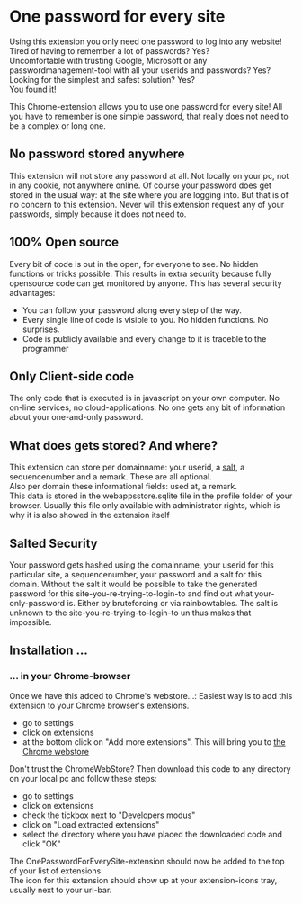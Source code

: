 # One password for every site
Using this extension you only need one password to log into any website!<br/> 
Tired of having to remember a lot of passwords? Yes?<br/>
Uncomfortable with trusting Google, Microsoft or any passwordmanagement-tool with all your userids and passwords? Yes?<br/>
Looking for the simplest and safest solution? Yes?<br/>
You found it!

This Chrome-extension allows you to use one password for every site! All you have to remember is one simple password, that really does not need to be a complex or long one.
<h2>No password stored anywhere</h2>
This extension will not store any password at all. Not locally on your pc, not in any cookie, not anywhere online. 
Of course your password does get stored in the usual way: at the site where you are logging into. But that is of no concern to this extension.
 Never will this extension request any of your passwords, simply because it does not need to.

<h2>100% Open source</h2>
<p>Every bit of code is out in the open, for everyone to see. No hidden functions or tricks possible. 
This results in extra security because fully opensource code can get monitored by anyone. This has several security advantages:
<ul>
 <li>You can follow your password along every step of the way.</li>
 <li>Every single line of code is visible to you. No hidden functions. No surprises.</li>
 <li>Code is publicly available and every change to it is traceble to the programmer</li>
</ul>
</p>

<h2>Only Client-side code</h2>
<p>The only code that is executed is in javascript on your own computer. No on-line services, no cloud-applications. No
    one gets any bit of information about your one-and-only password.</p>

<h2>What does gets stored? And where?</h2>
This extension can store per domainname: your userid, a <a href="#" title="A salt can be used for extra security. Using a salt prevents the hased value to get found in some rainbowtable">salt</a>, a sequencenumber and a remark. These are all optional.</br>
Also per domain these informational fields: used at, a remark.</br>
This data is stored in the webappsstore.sqlite file in the profile folder of your browser. Usually this file only
 available with administrator rights, which is why it is also showed in the extension itself

<h2>Salted Security</h2>
<p>Your password gets hashed using the domainname, your userid for this particular site, a sequencenumber, your password and a salt for this domain.
    Without the salt it would be possible to take the generated password for this site-you-re-trying-to-login-to and
    find out what your-only-password is. Either by bruteforcing or via rainbowtables.
    The salt is unknown to the site-you-re-trying-to-login-to un thus makes that impossible.</p>
</p>
<h2>Installation ...</h2>
<h3>... in your Chrome-browser</h3>
<p>Once we have this added to Chrome's webstore...: Easiest way is to add this extension to your Chrome browser's extensions.
 <ul>
  <li>go to settings</li>
  <li>click on extensions</li>
  <li>at the bottom click on "Add more extensions". This will bring you to <a href="https://chrome.google.com/webstore/category/extensions?hl=nl">the Chrome webstore</a></li>
 </ul>
</p>
<p>Don't trust the ChromeWebStore? Then download this code to any directory on your local pc and follow these steps:
 <ul>
  <li>go to settings</li>
  <li>click on extensions</li>
  <li>check the tickbox next to "Developers modus"</li>
  <li>click on "Load extracted extensions"</li>
  <li>select the directory where you have placed the downloaded code and click "OK"</li>
 </ul>
 The OnePasswordForEverySite-extension should now be added to the top of your list of extensions.<br/>
 The icon for this extension should show up at your extension-icons tray, usually next to your url-bar.
</p>
